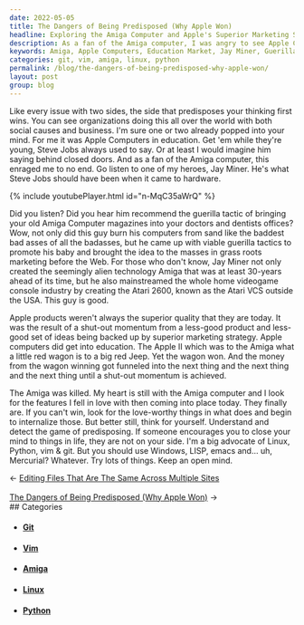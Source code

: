```yaml
---
date: 2022-05-05
title: The Dangers of Being Predisposed (Why Apple Won)
headline: Exploring the Amiga Computer and Apple's Superior Marketing Strategies
description: As a fan of the Amiga computer, I was angry to see Apple Computers winning in the education market. Jay Miner, the creator of the Amiga, suggested a guerilla tactic to bring his computer magazines into doctors and dentists offices. Despite Apple's superior marketing, I still love the Amiga and look for its features in today's technology. I advocate for Linux, Python, vim & git, and I encourage others to explore these technologies.
keywords: Amiga, Apple Computers, Education Market, Jay Miner, Guerilla Tactic, Superior Marketing, Linux, Python, Vim, Git
categories: git, vim, amiga, linux, python
permalink: /blog/the-dangers-of-being-predisposed-why-apple-won/
layout: post
group: blog
---
```



Like every issue with two sides, the side that predisposes your thinking first
wins. You can see organizations doing this all over the world with both social
causes and business. I'm sure one or two already popped into your mind. For me
it was Apple Computers in education. Get 'em while they're young, Steve Jobs
always used to say. Or at least I would imagine him saying behind closed doors.
And as a fan of the Amiga computer, this enraged me to no end. Go listen to one
of my heroes, Jay Miner. He's what Steve Jobs should have been when it came to
hardware.

{% include youtubePlayer.html id="n-MqC35aWrQ" %}

Did you listen? Did you hear him recommend the guerilla tactic of bringing your
old Amiga Computer magazines into your doctors and dentists offices? Wow, not
only did this guy burn his computers from sand like the baddest bad asses of
all the badasses, but he came up with viable guerilla tactics to promote his
baby and brought the idea to the masses in grass roots marketing before the
Web. For those who don't know, Jay Miner not only created the seemingly alien
technology Amiga that was at least 30-years ahead of its time, but he also
mainstreamed the whole home videogame console industry by creating the Atari
2600, known as the Atari VCS outside the USA. This guy is good.

Apple products weren't always the superior quality that they are today. It was
the result of a shut-out momentum from a less-good product and less-good set of
ideas being backed up by superior marketing strategy. Apple computers did get
into education. The Apple II which was to the Amiga what a little red wagon is
to a big red Jeep. Yet the wagon won. And the money from the wagon winning got
funneled into the next thing and the next thing and the next thing until a
shut-out momentum is achieved.

The Amiga was killed. My heart is still with the Amiga computer and I look for
the features I fell in love with then coming into place today. They finally
are. If you can't win, look for the love-worthy things in what does and begin
to internalize those. But better still, think for yourself. Understand and
detect the game of predisposing. If someone encourages you to close your mind
to things in life, they are not on your side. I'm a big advocate of Linux,
Python, vim & git. But you should use Windows, LISP, emacs and... uh,
Mercurial? Whatever. Try lots of things. Keep an open mind.


<div class="arrow-links"><div class="post-nav-prev"><span class="arrow">&larr;&nbsp;</span><a href="/blog/editing-files-that-are-the-same-across-multiple-sites/">Editing Files That Are The Same Across Multiple Sites</a></div> &nbsp; <div class="post-nav-next"><a href="/blog/the-dangers-of-being-predisposed-why-apple-won/">The Dangers of Being Predisposed (Why Apple Won)</a><span class="arrow">&nbsp;&rarr;</span></div></div>
## Categories

<ul>
<li><h4><a href='/git/'>Git</a></h4></li>
<li><h4><a href='/vim/'>Vim</a></h4></li>
<li><h4><a href='/amiga/'>Amiga</a></h4></li>
<li><h4><a href='/linux/'>Linux</a></h4></li>
<li><h4><a href='/python/'>Python</a></h4></li></ul>
